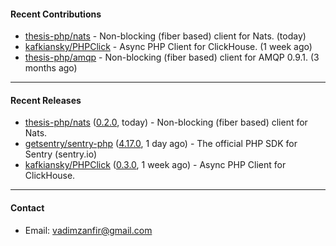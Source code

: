 #### Recent Contributions

- [thesis-php/nats](https://github.com/thesis-php/nats) - Non-blocking (fiber based) client for Nats. (today)
- [kafkiansky/PHPClick](https://github.com/kafkiansky/PHPClick) - Async PHP Client for ClickHouse. (1 week ago)
- [thesis-php/amqp](https://github.com/thesis-php/amqp) - Non-blocking (fiber based) client for AMQP 0.9.1. (3 months ago)

---

#### Recent Releases

- [thesis-php/nats](https://github.com/thesis-php/nats) ([0.2.0](https://github.com/thesis-php/nats/releases/tag/0.2.0), today) - Non-blocking (fiber based) client for Nats.
- [getsentry/sentry-php](https://github.com/getsentry/sentry-php) ([4.17.0](https://github.com/getsentry/sentry-php/releases/tag/4.17.0), 1 day ago) - The official PHP SDK for Sentry (sentry.io)
- [kafkiansky/PHPClick](https://github.com/kafkiansky/PHPClick) ([0.3.0](https://github.com/kafkiansky/PHPClick/releases/tag/0.3.0), 1 week ago) - Async PHP Client for ClickHouse.

---

#### Contact

- Email: [vadimzanfir@gmail.com](mailto://vadimzanfir@gmail.com)
